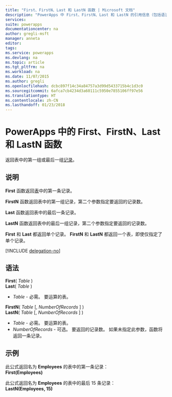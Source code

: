 ```yaml
---
title: "First、FirstN、Last 和 LastN 函数 | Microsoft 文档"
description: "PowerApps 中 First、FirstN、Last 和 LastN 的引用信息（包括语法和示例）"
services: 
suite: powerapps
documentationcenter: na
author: gregli-msft
manager: anneta
editor: 
tags: 
ms.service: powerapps
ms.devlang: na
ms.topic: article
ms.tgt_pltfrm: na
ms.workload: na
ms.date: 11/07/2015
ms.author: gregli
ms.openlocfilehash: dcbc897f14c34a84757a3d99d5433715b4c1d3c0
ms.sourcegitcommit: 6afca7cb4234d3a60111c5950e7855106ff97e56
ms.translationtype: HT
ms.contentlocale: zh-CN
ms.lasthandoff: 01/23/2018
---
```

# <a name="first-firstn-last-and-lastn-functions-in-powerapps"></a>PowerApps 中的 First、FirstN、Last 和 LastN 函数
返回表中的第一组或最后一组[记录](../working-with-tables.md#records)。

## <a name="description"></a>说明
**First** 函数返回[表](../working-with-tables.md)中的第一条记录。

**FirstN** 函数返回表中的第一组记录，第二个参数指定要返回的记录数。

**Last** 函数返回表中的最后一条记录。

**LastN** 函数返回表中的最后一组记录，第二个参数指定要返回的记录数。

**First** 和 **Last** 都返回单个记录。  **FirstN** 和 **LastN** 都返回一个表，即使仅指定了单个记录。

[!INCLUDE [delegation-no](../includes/delegation-no.md)]

## <a name="syntax"></a>语法
**First**( *Table* )<br>**Last**( *Table* )

* *Table* - 必需。 要运算的表。

**FirstN**( *Table* [, *NumberOfRecords* ] )<br>**LastN**( *Table* [, *NumberOfRecords* ] )

* *Table* - 必需。 要运算的表。
* *NumberOfRecords* - 可选。  要返回的记录数。 如果未指定此参数，函数将返回一条记录。

## <a name="examples"></a>示例
此公式返回名为 **Employees** 的表中的第一条记录：<br>
**First(Employees)**

此公式返回名为 **Employees** 的表中的最后 15 条记录：<br>
**LastN(Employees, 15)**

